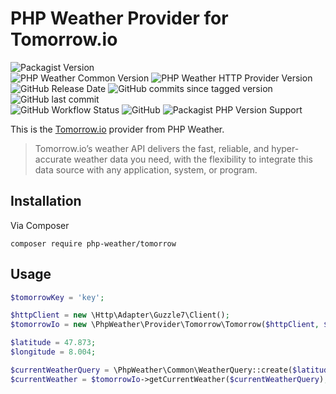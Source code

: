# PHP Weather Provider for Tomorrow.io

![Packagist Version](https://img.shields.io/packagist/v/php-weather/tomorrow)  
![PHP Weather Common Version](https://img.shields.io/badge/phpweather--core-0.4.*-brightgreen)
![PHP Weather HTTP Provider Version](https://img.shields.io/badge/phpweather--http--provider-0.6.*-brightgreen)  
![GitHub Release Date](https://img.shields.io/github/release-date/php-weather/tomorrow)
![GitHub commits since tagged version](https://img.shields.io/github/commits-since/php-weather/tomorrow/0.2.2)
![GitHub last commit](https://img.shields.io/github/last-commit/php-weather/tomorrow)  
![GitHub Workflow Status](https://img.shields.io/github/actions/workflow/status/php-weather/tomorrow/php.yml?branch=main)
![GitHub](https://img.shields.io/github/license/php-weather/tomorrow)
![Packagist PHP Version Support](https://img.shields.io/packagist/php-v/php-weather/tomorrow)

This is the [Tomorrow.io](https://www.tomorrow.io/) provider from PHP Weather.

> Tomorrow.io’s weather API delivers the fast, reliable, and hyper-accurate weather data you need, with the flexibility to integrate this data source with any application, system, or program.

## Installation

Via Composer

```shell
composer require php-weather/tomorrow
```

## Usage

```php
$tomorrowKey = 'key';

$httpClient = new \Http\Adapter\Guzzle7\Client();
$tomorrowIo = new \PhpWeather\Provider\Tomorrow\Tomorrow($httpClient, $tomorrowKey);

$latitude = 47.873;
$longitude = 8.004;

$currentWeatherQuery = \PhpWeather\Common\WeatherQuery::create($latitude, $longitude);
$currentWeather = $tomorrowIo->getCurrentWeather($currentWeatherQuery);
```
